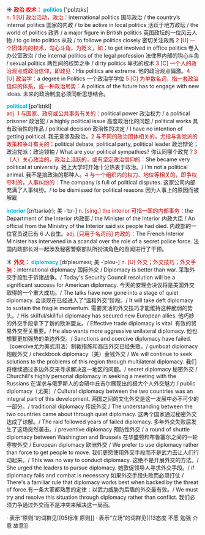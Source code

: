 ☀ <font color="red">**政治 权术：**</font>
<font color="sky blue">**politics**</font> ['pɒlɪtɪks]  
<font color="#c00000">n. 1 [U] 政治活动，政治：</font>international politics 国际政治 / the country’s internal politics 国家的内政 / to be active in local politics 活跃于地方政坛 / the world of politics 政界 / a major figure in British politics 英国政坛的一位风云人物 / to go into politics 从政 / to followe politics closely 密切关注政局 <font color="#c00000">2 [U] 一个团体内的权术，勾心斗角，为贬义，如：</font>to get involved in office politics 卷入办公室政治 / the internal politics of the legal profession 法律界内部的钩心斗角 / sexual politics 两性间的权势之争 / dirty politics 卑劣的权术 <font color="#c00000">3 [C] 一个人的政治观点或政治信仰，即政见：</font>His politics are extreme. 他的政治观点偏激。<font color="#c00000">4 [U] 政治学：</font>a degree in Politics 一个政治学学位 <font color="#c00000">5 [C] 为单数名词，指一套政治信仰的体系，或一种政治局势：</font>A politics of the future has to engage with new ideas. 未来的政治制度必须同新思想结合。

<font color="sky blue">**political**</font> [pə'lɪtɪkl]  
<font color="#c00000">adj. 1 与国家、政府或公共事务有关的：</font>political power 政治权力 / a political prisoner 政治犯 / a highly political issue 高度政治化的问题 / political works 具有政治性的作品 / political decision 政治性的决定 / I have no intention of getting political. 我无意涉及政治。<font color="#c00000">2 与不同的政治团体相关的，尤指与各党派的政策和争斗有关的：</font>political debate, political party, political leader 政治辩论；政治党派；政治领袖 / What are your political sympathies? 你认同哪个政党？<font color="#c00000">3（人）关心政治的，政治上活跃的，或有坚定政治信仰的：</font>She became very political at university. 她上大学时开始十分热衷于政治。/ I’m not a political animal. 我不是搞政治的那种人。<font color="#c00000">4 与一个组织内的权力、地位等相关的，即争权夺利的，人事纠纷的：</font>The company is full of political disputes. 这家公司内部充满了人事纠纷。/ to be dismissed for political reasons 因为人事上的原因而被解雇
           
<font color="sky blue">**interior**</font> [ɪnˈtɪəriə(r); 美 -ˈtɪr-]
<font color="#c00000">n. [sing.] the interior 可指一国的内部事务：</font>the Department of the Interior 内政部 / the Minister of the Interior 内政大臣 / An official from the Ministry of the Interior said six people had died. 内政部的一位官员说已有 6 人丧生。<font color="#c00000">adj. [只用于名词前] 内政的：</font>The French Interior Minister has intervened in a scandal over the role of a secret police force. 法国内政部长对一起涉及秘密警察部队所扮演角色的丑闻进行了干预。

☀ <font color="red">**外交：**</font>
<font color="sky blue">**diplomacy**</font> [dɪˈpləʊməsi; 美 -ˈploʊ-]
<font color="#c00000">n. [U] 外交；外交技巧；外交手腕：</font>international diplomacy 国际外交 / Diplomacy is better than war. 采取外交手段胜于诉诸战争。/ Today's Security Council resolution will be a significant success for American diplomacy. 今天的安理会决议将是美国外交取得的一个重大成功。/ The talks have now gone into a stage of quiet diplomacy. 会谈现在已经进入了“温和外交”阶段。/ It will take deft diplomacy to sustain the fragile momentum. 需要灵活的外交技巧才能维持这种脆弱的势头。/ His skilful/skillful diplomacy has secured new European allies. 他巧妙的外交手段拿下了新的欧洲盟友。/ Effective trade diplomacy is vital. 有效的贸易外交至关重要。/ He also wants more aggressive unilateral diplomacy. 他也想要更加强势的单边外交。/ Sanctions and coercive diplomacy have failed.（coercive尤为美式用法）制裁措施和高压外交已经失败。/ gunboat diplomacy 炮舰外交 / checkbook diplomacy（美）金钱外交 / We will continue to seek solutions to the problems of this region through multilateral diplomacy. 我们将继续通过多边外交来寻求解决这一地区的问题。/ secret diplomacy 秘密外交 / Churchill's highly personal diplomacy in seeking a meeting with the Russians 在谋求与俄罗斯人的会晤中丘吉尔展现出的极大个人外交魅力 / public diplomacy（尤美）/ Cultural diplomacy between the two countries was an integral part of this development. 两国之间的文化外交是这一发展中必不可少的一部分。/ traditional diplomacy 传统外交 / The understanding between the two countries came about through quiet diplomacy. 这两个国家通过秘密外交达成了谅解。/ The raid followed years of failed diplomacy. 多年外交失败后发生了这场突然袭击。/ preventive diplomacy 预防性外交 / a round of shuttle diplomacy between Washington and Brussels 在华盛顿和布鲁塞尔之间的一轮穿梭外交 / European diplomacy 欧洲外交 / We prefer to use diplomacy rather than force to get people to move. 我们更愿使用外交手段而不是武力去让人们行动起来。/ This was no way to conduct diplomacy. 这绝不是开展外交的方法。/ She urged the leaders to pursue diplomacy. 她敦促领导人寻求外交手段。/ if diplomacy fails and combat is necessary 如果外交手段失败而必须打仗 / There's a familiar rule that diplomacy works best when backed by the threat of force.有一条大家都熟悉的定律：以武力威胁为后盾的外交最有效。/ We must try and resolve this situation through diplomacy rather than conflict. 我们必须力争通过外交而不是冲突来解决这一局面。

· 表示“原则”的词群见[[05标准 原则]]
· 表示“立场”的词群见[[13态度 不愿 勉强 介意 故意]]
